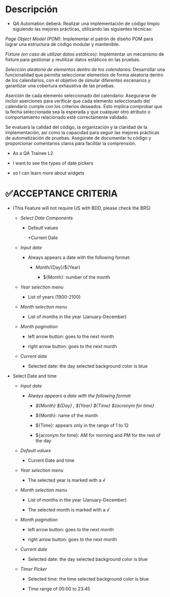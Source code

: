 # Descripción

-   QA Automation deberá: Realizar una implementación de código limpio siguiendo las mejores prácticas, utilizando las siguientes técnicas:

_Page Object Model (POM)_: Implementar el patrón de diseño POM para lograr una estructura de código modular y mantenible.

_Fixture (en caso de utilizar datos estáticos)_: Implementar un mecanismo de fixture para gestionar y reutilizar datos estáticos en las pruebas.

_Selección aleatoria de elementos dentro de los calendarios_: Desarrollar una funcionalidad que permita seleccionar elementos de forma aleatoria
dentro de los calendarios, con el objetivo de simular diferentes escenarios y garantizar una cobertura exhaustiva de las pruebas.

_Aserción_ de cada elemento seleccionado del calendario: Asegurarse de incluir aserciones para verificar que cada elemento seleccionado del calendario
cumple con los criterios deseados. Esto implica comprobar que la fecha seleccionada sea la esperada y que cualquier otro atributo o comportamiento
relacionado esté correctamente validado.

Se evaluará la calidad del código, la organización y la claridad de la implementación, así como la capacidad para seguir las mejores prácticas de
automatización de pruebas. Asegúrate de documentar tu código y proporcionar comentarios claros para facilitar la comprensión.

-   As a QA Trainee L2

-   I want to see the types of date pickers

-   so I can learn more about widgets

# ✅ACCEPTANCE CRITERIA

-   (This Feature will not require US with BDD, please check the BRS)

    -   _Select Date Components_

        -   Default values

            \*Current Date

    -   _Input date_

        -   Always appears a date with the following format:

            -   ${Month}/${Day}/${Year}

                -   ${Month}: number of the month

    -   _Year selection menu_

        -   List of years (1900-2100)

    -   _Month selection menu_

        -   List of months in the year (January-December)

    -   _Month pagination_

        -   left arrow button: goes to the next month

        -   right arrow button: goes to the next month

    -   _Current date_

        -   Selected date: the day selected background color is blue

-   Select Date and time

    -   _Input date_

        -   _Always appears a date with the following format:_

            -   _${Month} ${Day} , ${Year} ${Time} ${acronym for time}_

            -   ${Month}: name of the month

            -   ${Time}: appears only in the range of 1 to 12

            -   ${acronym for time}: AM for morning and PM for the rest of the day

    -   _Default values_

        -   Current Date and time

    -   _Year selection menu_

        -   The selected year is marked with a √

    -   _Month selection menu_

        -   List of months in the year (January-December)

        -   The selected month is marked with a √

    -   _Month pagination_

        -   left arrow button: goes to the next month

        -   right arrow button: goes to the next month

    -   _Current date_

        -   Selected date: the day selected background color is blue

    -   _Timer Picker_

        -   Selected time: the time selected background color is blue

        -   Time range of 00:00 to 23:45
